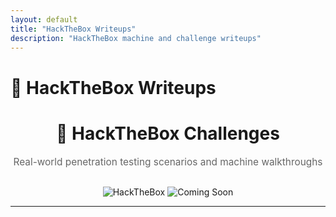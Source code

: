 ```yaml
---
layout: default
title: "HackTheBox Writeups"
description: "HackTheBox machine and challenge writeups"
---
```


# 🎯 HackTheBox Writeups

<div align="center">
  <h1>🎯 HackTheBox Challenges</h1>
  <p style="font-size: 1.1em; color: #666; margin-bottom: 30px;">
    Real-world penetration testing scenarios and machine walkthroughs
  </p>
  
  <img src="https://img.shields.io/badge/Platform-HackTheBox-green?style=for-the-badge" alt="HackTheBox" />
  <img src="https://img.shields.io/badge/Status-Coming%20Soon-yellow?style=for-the-badge" alt="Coming Soon" />
</div>

---
